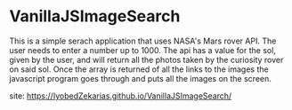 # VanillaJSImageSearch

This is a simple serach application that uses NASA's Mars rover API. The user needs to enter a number up to 1000.
The api has a value for the sol, given by the user, and will return all the photos taken by the curiosity rover on said sol.
Once the array is returned of all the links to the images the javascript program goes through and puts all the images on the screen. 


site: https://IyobedZekarias.github.io/VanillaJSImageSearch/
